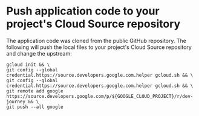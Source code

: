 # Push application code to your project's Cloud Source repository

The application code was cloned from the public GitHub repository. The following
will push the local files to your project's Cloud Source repository and change
the upstream:

```
gcloud init && \
git config --global credential.https://source.developers.google.com.helper gcloud.sh && \
git config --global credential.https://source.developers.google.com.helper gcloud.sh && \
git remote add google https://source.developers.google.com/p/${GOOGLE_CLOUD_PROJECT}/r/dev-journey && \
git push --all google
```
